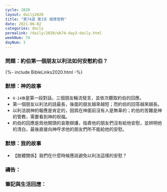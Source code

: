 ```yaml
---
cycle: 2020
layout: daily2020
title: "第74週 第3天 報應管教"
date: 2021-06-02
categories: daily
permalink: /daily/2020/wk74-day3-daily.html
weekNum: 74
dayNum: 3
---
```


### 問題：約伯第一個朋友以利法如何安慰約伯？

{%- include BibleLinks2020.html -%}

### 默想：神的故事
+ `4-14章`是第一段對話，三個朋友輪流發言，並依次聽取約伯的回應。
+ 第一個朋友以利法的話最長，後面的朋友越來越短；而約伯的回答越來越長。
+ 以利法說神的報應是肯定的，因爲在神面前沒有人是無辜的；約伯的苦難是神的管教，需要看到神的祝福。
+ 約伯的回應是爲他開頭的哀歌辯護，指責他的朋友們沒有給他安慰，並辨明他的清白，最後直接向神呼求他的朋友們所不能給他的安慰。

### 默想：我的故事
+ 【肢體關係】我們在什麼時候應該避免以利法這樣的安慰？

### 禱告：

### 筆記與生活回應：
